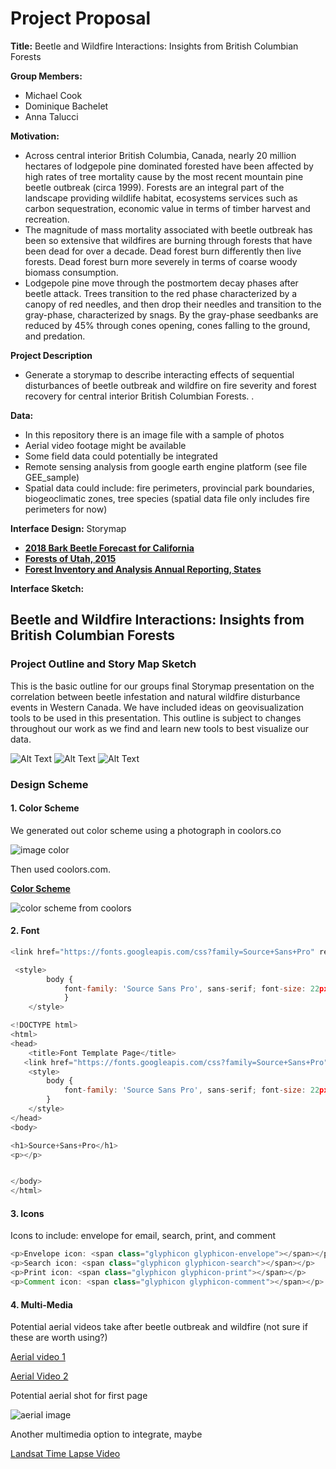# Project Proposal



**Title:** Beetle and Wildfire Interactions: Insights from British Columbian Forests

**Group Members:**

- Michael Cook
- Dominique Bachelet
- Anna Talucci

**Motivation:**

- Across central interior British Columbia, Canada, nearly 20 million hectares of lodgepole pine dominated forested have been affected by high rates of tree mortality cause by the most recent mountain pine beetle outbreak (circa 1999). Forests are an integral part of the landscape providing wildlife habitat, ecosystems services such as carbon sequestration, economic value in terms of timber harvest and recreation. 
- The magnitude of mass mortality associated with beetle outbreak has been so extensive that wildfires are burning through forests that have been dead for over a decade. Dead forest burn differently then live forests. Dead forest burn more severely in terms of coarse woody biomass consumption. 
- Lodgepole pine move through the postmortem decay phases after beetle attack. Trees transition to the red phase characterized by a canopy of red needles, and then drop their needles and transition to the gray-phase, characterized by snags. By the gray-phase seedbanks are reduced by 45% through cones opening, cones falling to the ground, and predation.

**Project Description**

- Generate a storymap to describe interacting effects of sequential disturbances of beetle outbreak and wildfire on fire severity and forest recovery for central interior British Columbian Forests. .

**Data:**

- In this repository there is an image file with a sample of photos
- Aerial video footage might be available
- Some field data could potentially be integrated
- Remote sensing analysis from google earth engine platform (see file GEE_sample)
- Spatial data could include: fire perimeters, provincial park boundaries, biogeoclimatic zones, tree species (spatial data file only includes fire perimeters for now)

**Interface Design:** Storymap

- **[2018 Bark Beetle Forecast for California](https://usfs.maps.arcgis.com/apps/MapJournal/index.html?appid=7b78c5c7a67748808ce298efefceaa46)**
- **[Forests of Utah, 2015](https://usfs.maps.arcgis.com/apps/MapJournal/index.html?appid=9bb22eed68944e1e89cca9e5eea8339d)**
- **[Forest Inventory and Analysis Annual Reporting, States](https://usfs.maps.arcgis.com/apps/PublicGallery/index.html?appid=bb59566ba3574c92aa04038aed91276b)**

**Interface Sketch:**

## Beetle and Wildfire Interactions: Insights from British Columbian Forests

### Project Outline and Story Map Sketch

<p> This is the basic outline for our groups final Storymap presentation on the correlation between beetle infestation and natural wildfire disturbance events in Western Canada. We have included ideas on geovisualization tools to be used in this presentation. This outline is subject to changes throughout our work as we find and learn new tools to best visualize our data.</p> 

![Alt Text](https://github.com/taluccia/geog4572.proposal.taluccia/blob/master/images/sketchpg1.JPG?raw=true)
![Alt Text](https://github.com/taluccia/geog4572.proposal.taluccia/blob/master/images/sketchpg2.JPG?raw=true)
![Alt Text](https://github.com/taluccia/geog4572.proposal.taluccia/blob/master/images/sketchpg3.JPG?raw=true)  



### Design Scheme

#### 1. Color Scheme

We generated out color scheme using a photograph in coolors.co

 

![image color](images/coolorsimage.PNG)







Then used coolors.com.

**[Color Scheme](https://coolors.co/export/png/acc4dd-39381a-59584f-bfb085-757f92)**

![color scheme from coolors](images/acc4dd-39381a-59584f-bfb085-757f92.png)





#### 2. Font

```javascript
<link href="https://fonts.googleapis.com/css?family=Source+Sans+Pro" rel="stylesheet">
```



```javascript
 <style>
        body {
            font-family: 'Source Sans Pro', sans-serif; font-size: 22px;
            }
    </style>
```



```javascript
<!DOCTYPE html>
<html>
<head>
    <title>Font Template Page</title>
   <link href="https://fonts.googleapis.com/css?family=Source+Sans+Pro" rel="stylesheet">
    <style>
        body {
            font-family: 'Source Sans Pro', sans-serif; font-size: 22px;
        }
    </style>
</head>
<body>

<h1>Source+Sans+Pro</h1>
<p></p>


</body>
</html>
```



#### 3. Icons

Icons to include: envelope for email, search, print, and comment 

```javascript
<p>Envelope icon: <span class="glyphicon glyphicon-envelope"></span></p>
<p>Search icon: <span class="glyphicon glyphicon-search"></span></p>
<p>Print icon: <span class="glyphicon glyphicon-print"></span></p>
<p>Comment icon: <span class="glyphicon glyphicon-comment"></span></p>
```





#### 4. Multi-Media



Potential aerial videos take after beetle outbreak and wildfire (not sure if these are worth using?)

[Aerial video 1](https://photos.app.goo.gl/xIjDaLALEotYM7bY2)

[Aerial Video 2](https://photos.app.goo.gl/yH1S7yELVgiFCQNq6)



Potential aerial shot for first page

![aerial image](images/IMG_0850.JPG)



Another multimedia option to integrate, maybe

[Landsat Time Lapse Video](https://earthengine.google.com/timelapse/#v=53.27155,-125.4471,8.628,latLng&t=1.50)

